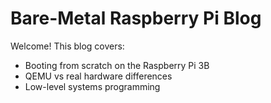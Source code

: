 # Bare-Metal Raspberry Pi Blog
Welcome! This blog covers:
- Booting from scratch on the Raspberry Pi 3B
- QEMU vs real hardware differences
- Low-level systems programming
